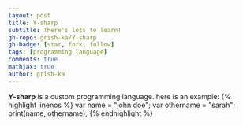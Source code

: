 ```yaml
---
layout: post
title: Y-sharp
subtitle: There's lots to learn!
gh-repo: grish-ka/Y-sharp
gh-badge: [star, fork, follow]
tags: [programming language]
comments: true
mathjax: true
author: grish-ka
---
```


**Y-sharp** is a custom programming language.  here is an example:
{% highlight linenos %}
var name = "john doe";
var othername = "sarah";
print(name, othername);
{% endhighlight %}